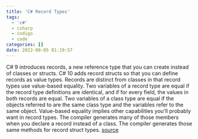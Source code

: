 ```yaml
---
title: 'C# Record Types'
tags:
  - 'c#'
  - csharp
  - codigo
  - code
categories: []
date: 2022-08-05 01:19:57
---
```


C# 9 introduces records, a new reference type that you can create instead of classes or structs. C# 10 adds record structs so that you can define records as value types. Records are distinct from classes in that record types use value-based equality. Two variables of a record type are equal if the record type definitions are identical, and if for every field, the values in both records are equal. Two variables of a class type are equal if the objects referred to are the same class type and the variables refer to the same object. Value-based equality implies other capabilities you'll probably want in record types. The compiler generates many of those members when you declare a record instead of a class. The compiler generates those same methods for record struct types.
[source](https://docs.microsoft.com/en-us/dotnet/csharp/whats-new/tutorials/records)